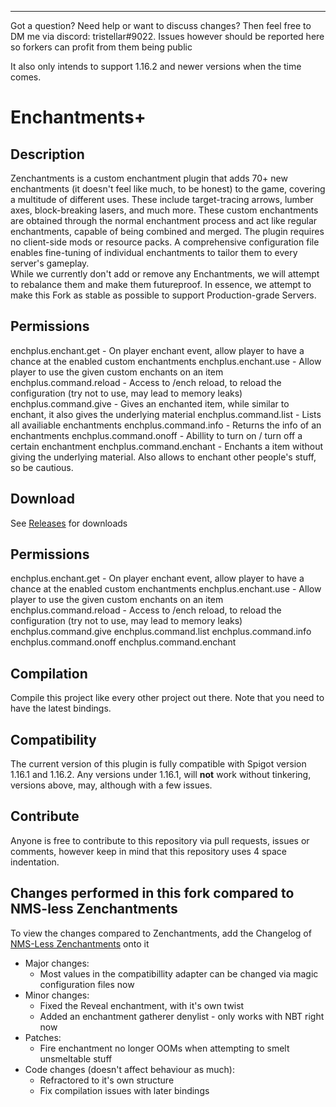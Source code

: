 <hr>
Got a question? Need help or want to discuss changes? Then feel free to DM me via discord: tristellar#9022. Issues however should be reported here so forkers can profit from them being public

It also only intends to support 1.16.2 and newer versions when the time comes.

# Enchantments+
## Description
Zenchantments is a custom enchantment plugin that adds 70+ new enchantments (it doesn't feel like much, to be honest) to the game, covering a multitude of different uses. These include target-tracing arrows, lumber axes, block-breaking lasers, and much more. These custom enchantments are obtained through the normal enchantment process and act like regular enchantments, capable of being combined and merged. The plugin requires no client-side mods or resource packs. A comprehensive configuration file enables fine-tuning of individual enchantments to tailor them to every server's gameplay. 
<br> While we currently don't add or remove any Enchantments, we will attempt to rebalance them and make them futureproof. In essence, we attempt to make this Fork as stable as possible to support Production-grade Servers.

## Permissions
enchplus.enchant.get - On player enchant event, allow player to have a chance at the enabled custom enchantments
enchplus.enchant.use - Allow player to use the given custom enchants on an item
enchplus.command.reload - Access to /ench reload, to reload the configuration (try not to use, may lead to memory leaks)
enchplus.command.give - Gives an enchanted item, while similar to enchant, it also gives the underlying material
enchplus.command.list - Lists all availiable enchantments
enchplus.command.info - Returns the info of an enchantments
enchplus.command.onoff - Abillity to turn on / turn off a certain enchantment
enchplus.command.enchant - Enchants a item without giving the underlying material. Also allows to enchant other people's stuff, so be cautious.

## Download
See [Releases](https://github.com/Geolykt/EnchantmentsPlus/releases) for downloads

## Permissions
enchplus.enchant.get - On player enchant event, allow player to have a chance at the enabled custom enchantments
enchplus.enchant.use - Allow player to use the given custom enchants on an item
enchplus.command.reload - Access to /ench reload, to reload the configuration (try not to use, may lead to memory leaks)
enchplus.command.give 
enchplus.command.list
enchplus.command.info
enchplus.command.onoff
enchplus.command.enchant

## Compilation
Compile this project like every other project out there. Note that you need to have the latest bindings.

## Compatibility
The current version of this plugin is fully compatible with Spigot version 1.16.1 and 1.16.2. Any versions under 1.16.1, will **not** work without tinkering, versions above, may, although with a few issues.

## Contribute
Anyone is free to contribute to this repository via pull requests, issues or comments, however keep in mind that this repository uses 4 space indentation.

## Changes performed in this fork compared to NMS-less Zenchantments
To view the changes compared to Zenchantments, add the Changelog of [NMS-Less Zenchantments](https://github.com/Geolykt/NMSless-Zenchantments#changes-performed-in-this-fork) onto it
<ul>
 <li>Major changes:
  <ul>
   <li>Most values in the compatibillity adapter can be changed via magic configuration files now</li>
  </ul>
 </li>
 <li>Minor changes:
  <ul>
   <li>Fixed the Reveal enchantment, with it's own twist</li>
   <li>Added an enchantment gatherer denylist - only works with NBT right now</li>
  </ul>
 </li>
 <li>Patches:
  <ul>
   <li>Fire enchantment no longer OOMs when attempting to smelt unsmeltable stuff</li>
  </ul>
 </li>
 <li>Code changes (doesn't affect behaviour as much):
  <ul>
   <li>Refractored to it's own structure</li>
   <li>Fix compilation issues with later bindings</li>
  </ul>
 </li>
</ul>
